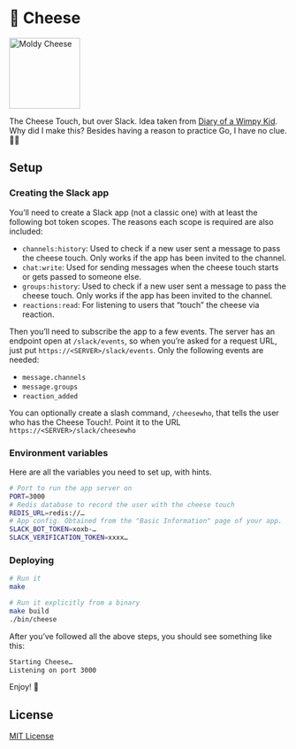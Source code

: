 # 🧀 Cheese

<img alt="Moldy Cheese" width="128" src="https://files.ifvictr.com/2020/07/cheese.jpg" />

The Cheese Touch, but over Slack. Idea taken from [Diary of a Wimpy Kid](https://diary-of-a-wimpy-kid.fandom.com/wiki/Cheese_Touch). Why did I make this? Besides having a reason to practice Go, I have no clue. 🤷‍♂

## Setup

### Creating the Slack app

You’ll need to create a Slack app (not a classic one) with at least the following bot token scopes. The reasons each scope is required are also included:

- `channels:history`: Used to check if a new user sent a message to pass the cheese touch. Only works if the app has been invited to the channel.
- `chat:write`: Used for sending messages when the cheese touch starts or gets passed to someone else.
- `groups:history`: Used to check if a new user sent a message to pass the cheese touch. Only works if the app has been invited to the channel.
- `reactions:read`: For listening to users that “touch” the cheese via reaction.

Then you’ll need to subscribe the app to a few events. The server has an endpoint open at `/slack/events`, so when you’re asked for a request URL, just put `https://<SERVER>/slack/events`. Only the following events are needed:

- `message.channels`
- `message.groups`
- `reaction_added`

You can optionally create a slash command, `/cheesewho`, that tells the user who has the Cheese Touch!. Point it to the URL `https://<SERVER>/slack/cheesewho`

### Environment variables

Here are all the variables you need to set up, with hints.

```bash
# Port to run the app server on
PORT=3000
# Redis database to record the user with the cheese touch
REDIS_URL=redis://…
# App config. Obtained from the "Basic Information" page of your app.
SLACK_BOT_TOKEN=xoxb-…
SLACK_VERIFICATION_TOKEN=xxxx…
```

### Deploying

```bash
# Run it
make

# Run it explicitly from a binary
make build
./bin/cheese
```

After you’ve followed all the above steps, you should see something like this:

```bash
Starting Cheese…
Listening on port 3000
```

Enjoy! 🧀

## License

[MIT License](LICENSE.txt)
